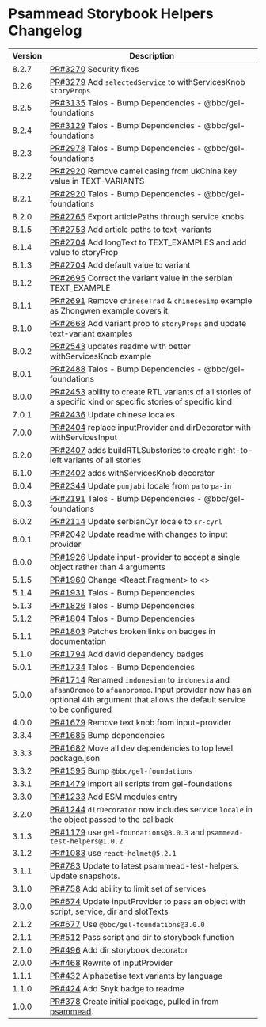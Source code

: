 # Psammead Storybook Helpers Changelog

<!-- prettier-ignore -->
| Version | Description |
|---------|-------------|
| 8.2.7 | [PR#3270](https://github.com/bbc/psammead/pull/3270) Security fixes |
| 8.2.6 | [PR#3279](https://github.com/bbc/psammead/pull/3279) Add `selectedService` to withServicesKnob `storyProps` |
| 8.2.5 | [PR#3135](https://github.com/bbc/psammead/pull/3135) Talos - Bump Dependencies - @bbc/gel-foundations |
| 8.2.4 | [PR#3129](https://github.com/bbc/psammead/pull/3129) Talos - Bump Dependencies - @bbc/gel-foundations |
| 8.2.3 | [PR#2978](https://github.com/bbc/psammead/pull/2978) Talos - Bump Dependencies - @bbc/gel-foundations |
| 8.2.2 | [PR#2920](https://github.com/bbc/psammead/pull/2920) Remove camel casing from ukChina key value in TEXT-VARIANTS |
| 8.2.1 | [PR#2920](https://github.com/bbc/psammead/pull/2920) Talos - Bump Dependencies - @bbc/gel-foundations |
| 8.2.0 | [PR#2765](https://github.com/bbc/psammead/pull/2765) Export articlePaths through service knobs |
| 8.1.5 | [PR#2753](https://github.com/bbc/psammead/pull/2753) Add article paths to text-variants |
| 8.1.4 | [PR#2704](https://github.com/bbc/psammead/pull/2704) Add longText to TEXT_EXAMPLES and add value to storyProp |
| 8.1.3 | [PR#2704](https://github.com/bbc/psammead/pull/2704) Add default value to variant |
| 8.1.2 | [PR#2695](https://github.com/bbc/psammead/pull/2695) Correct the variant value in the serbian TEXT_EXAMPLE  |
| 8.1.1 | [PR#2691](https://github.com/bbc/psammead/pull/2691) Remove `chineseTrad` & `chineseSimp` example as Zhongwen example covers it.  |
| 8.1.0 | [PR#2668](https://github.com/bbc/psammead/pull/2668) Add variant prop to `storyProps` and update text-variant examples |
| 8.0.2 | [PR#2543](https://github.com/bbc/psammead/pull/2543) updates readme with better withServicesKnob example |
| 8.0.1 | [PR#2488](https://github.com/bbc/psammead/pull/2488) Talos - Bump Dependencies - @bbc/gel-foundations |
| 8.0.0 | [PR#2453](https://github.com/bbc/psammead/pull/2453) ability to create RTL variants of all stories of a specific kind or specific stories of specific kind |
| 7.0.1 | [PR#2436](https://github.com/bbc/psammead/pull/2436) Update chinese locales |
| 7.0.0 | [PR#2404](https://github.com/bbc/psammead/pull/2404) replace inputProvider and dirDecorator with withServicesInput |
| 6.2.0 | [PR#2407](https://github.com/bbc/psammead/pull/2407) adds buildRTLSubstories to create right-to-left variants of all stories |
| 6.1.0 | [PR#2402](https://github.com/bbc/psammead/pull/2402) adds withServicesKnob decorator |
| 6.0.4 | [PR#2344](https://github.com/bbc/psammead/pull/2344) Update `punjabi` locale from `pa` to `pa-in` |
| 6.0.3 | [PR#2191](https://github.com/bbc/psammead/pull/2191) Talos - Bump Dependencies - @bbc/gel-foundations |
| 6.0.2 | [PR#2114](https://github.com/bbc/psammead/pull/2114) Update serbianCyr locale to `sr-cyrl`|
| 6.0.1 | [PR#2042](https://github.com/bbc/psammead/pull/1926) Update readme with changes to input provider |
| 6.0.0 | [PR#1926](https://github.com/bbc/psammead/pull/1926) Update input-provider to accept a single object rather than 4 arguments |
| 5.1.5 | [PR#1960](https://github.com/bbc/psammead/pull/1960) Change <React.Fragment> to <> |
| 5.1.4 | [PR#1931](https://github.com/bbc/psammead/pull/1931) Talos - Bump Dependencies |
| 5.1.3 | [PR#1826](https://github.com/bbc/psammead/pull/1826) Talos - Bump Dependencies |
| 5.1.2 | [PR#1804](https://github.com/bbc/psammead/pull/1804) Talos - Bump Dependencies |
| 5.1.1 | [PR#1803](https://github.com/bbc/psammead/pull/1803/) Patches broken links on badges in documentation |
| 5.1.0 | [PR#1794](https://github.com/bbc/psammead/pull/1794) Add david dependency badges |
| 5.0.1 | [PR#1734](https://github.com/bbc/psammead/pull/1734) Talos - Bump Dependencies |
| 5.0.0 | [PR#1714](https://github.com/bbc/psammead/pull/1714) Renamed `indonesian` to `indonesia` and `afaanOromoo` to `afaanoromoo`.  Input provider now has an optional 4th argument that allows the default service to be configured |
| 4.0.0 | [PR#1679](https://github.com/bbc/psammead/pull/1679) Remove text knob from input-provider |
| 3.3.4 | [PR#1685](https://github.com/bbc/psammead/pull/1685) Bump dependencies |
| 3.3.3 | [PR#1682](https://github.com/bbc/psammead/pull/1682) Move all dev dependencies to top level package.json |
| 3.3.2 | [PR#1595](https://github.com/bbc/psammead/pull/1595) Bump `@bbc/gel-foundations` |
| 3.3.1 | [PR#1479](https://github.com/bbc/psammead/pull/1479) Import all scripts from gel-foundations |
| 3.3.0 | [PR#1233](https://github.com/bbc/psammead/pull/1233) Add ESM modules entry |
| 3.2.0 | [PR#1244](https://github.com/bbc/psammead/pull/1244) `dirDecorator` now includes service `locale` in the object passed to the callback |
| 3.1.3 | [PR#1179](https://github.com/bbc/psammead/pull/1179) use `gel-foundations@3.0.3` and `psammead-test-helpers@1.0.2`|
| 3.1.2 | [PR#1083](https://github.com/bbc/psammead/pull/1083) use `react-helmet@5.2.1` |
| 3.1.1 | [PR#783](https://github.com/bbc/psammead/pull/783) Update to latest psammead-test-helpers. Update snapshots. |
| 3.1.0 | [PR#758](https://github.com/bbc/psammead/pull/758) Add ability to limit set of services |
| 3.0.0 | [PR#674](https://github.com/bbc/psammead/pull/674) Update inputProvider to pass an object with script, service, dir and slotTexts |
| 2.1.2 | [PR#677](https://github.com/bbc/psammead/pull/677) Use `@bbc/gel-foundations@3.0.0` |
| 2.1.1 | [PR#512](https://github.com/bbc/psammead/pull/512) Pass script and dir to storybook function |
| 2.1.0 | [PR#496](https://github.com/bbc/psammead/pull/496) Add dir storybook decorator |
| 2.0.0 | [PR#468](https://github.com/bbc/psammead/pull/468) Rewrite of inputProvider |
| 1.1.1 | [PR#432](https://github.com/bbc/psammead/pull/432) Alphabetise text variants by language |
| 1.1.0 | [PR#424](https://github.com/bbc/psammead/pull/424) Add Snyk badge to readme |
| 1.0.0 | [PR#378](https://github.com/bbc/psammead/pull/378) Create initial package, pulled in from [psammead](https://github.com/BBC-News/psammead/blob/latest/CONTRIBUTING.md). |
